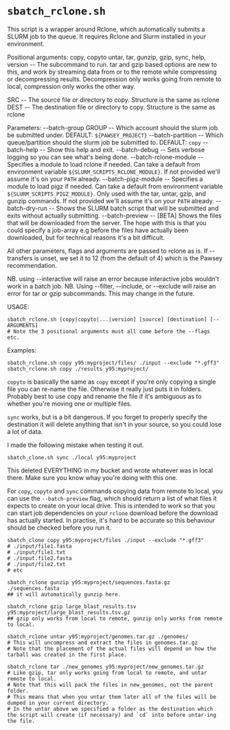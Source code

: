 # `sbatch_rclone.sh`

This script is a wrapper around Rclone, which automatically submits a SLURM job to the queue.
It requires Rclone and Slurm installed in your environment.

Positional arguments:
  copy, copyto untar, tar, gunzip, gzip, sync, help, version -- The subcommand to run.
    tar and gzip based options are new to this, and work by streaming data from or
    to the remote while compressing or decompressing results.
    Decompression only works going from remote to local, compression only works the other way.

  SRC -- The source file or directory to copy. Structure is the same as rclone
  DEST -- The destination file or directory to copy. Structure is the same as rclone

Parameters:
  --batch-group GROUP -- Which account should the slurm job be submitted under. DEFAULT: `${PAWSEY_PROJECT}`
  --batch-partition -- Which queue/partition should the slurm job be submitted to. DEFAULT: `copy`
  --batch-help -- Show this help and exit.
  --batch-debug -- Sets verbose logging so you can see what's being done.
  --batch-rclone-module -- Specifies a module to load rclone if needed. Can take a default from environment variable `${SLURM_SCRIPTS_RCLONE_MODULE}`. If not provided we'll assume it's on your `PATH` already.
  --batch-pigz-module -- Specifies a module to load pigz if needed. Can take a default from environment variable `${SLURM_SCRIPTS_PIGZ_MODULE}`. Only used with the tar, untar, gzip, and gunzip commands. If not provided we'll assume it's on your `PATH` already.
  --batch-dry-run -- Shows the SLURM batch script that will be submitted and exits without actually submitting.
  --batch-preview -- [BETA] Shows the files that will be downloaded from the server. The hope with this is that you could specify a job-array e.g before the files have actually been downloaded, but for technical reasons it's a bit difficult.

All other parameters, flags and arguments are passed to rclone as is.
If --transfers is unset, we set it to 12 (from the default of 4) which is the Pawsey recommendation.

NB. using --interactive will raise an error because interactive jobs wouldn't work in a batch job.
NB. Using --filter, --include, or --exclude will raise an error for tar or gzip subcommands.
    This may change in the future.


USAGE:

```
sbatch_rclone.sh [copy|copyto|...|version] [source] [destination] [-- ARGUMENTS]
# Note the 3 positional arguments must all come before the --flags etc.
```

Examples:

```
sbatch_rclone.sh copy y95:myproject/files/ ./input --exclude "*.gff3"
sbatch_rclone.sh copy ./results y95:myproject/
```

`copyto` is basically the same as `copy` except if you're only copying a single file you can re-name the file.
Otherwise it really just puts it in folders. Probably best to use copy and rename the file if it's ambiguous as to whether you're moving one or multiple files.

`sync` works, but is a bit dangerous.
If you forget to properly specify the destination it will delete anything that isn't in your source, so you could lose a lot of data.

I made the following mistake when testing it out.

```
sbatch_clone.sh sync ./local y95:myproject
```

This deleted EVERYTHING in my bucket and wrote whatever was in local there.
Make sure you know whay you're doing with this one.


For `copy`, `copyto` and `sync` commands copying data from remote to local, you can use the `--batch-preview` flag, which should return a list of what files it expects to create on your local drive.
This is intended to work so that you can start job dependencies on your `rclone` download before the download has actually started.
In practise, it's hard to be accurate so this behaviour should be checked before you run it.

```
sbatch_clone copy y95:myproject/files ./input --exclude "*.gff3"
# ./input/file1.fasta
# ./input/file1.txt
# ./input.file2.fasta
# ./input/file2.txt
# etc
```


```
sbatch_rclone gunzip y95:myproject/sequences.fasta.gz ./sequences.fasta
## it will automatically gunzip here.

sbatch_rclone gzip large_blast_results.tsv y95:myproject/large_blast_results.tsv.gz
## gzip only works from local to remote, gunzip only works from remote to local.
```


```
sbatch_rclone untar y95:myproject/genomes.tar.gz ./genomes/
# This will uncompress and extract the files in genomes.tar.gz
# Note that the placement of the actual files will depend on how the tarball was created in the first place.

sbatch_rclone tar ./new_genomes y95:myproject/new_genomes.tar.gz
# Like gzip, tar only works going from local to remote, and untar remote to local.
# Note that this will pack the files in new_genomes, not the parent folder.
# This means that when you untar them later all of the files will be dumped in your current directory.
# In the untar above we specified a folder as the destination which the script will create (if necessary) and `cd` into before untar-ing the file.
```
